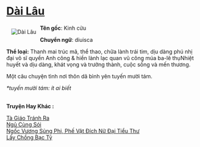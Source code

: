 <a href="https://utruyen.com/dai-lau/22313/" title="Dài Lâu"><h1>Dài Lâu</h1></a><div style="display:table"><img align="right" style="float: left; padding: 10px;" src="https://utruyen.com/images/story/200x260/dai-lau.jpg" alt="Dài Lâu"><b>Tên gốc</b>: Kinh cửu<p></p><b>Chuyển ngữ</b>: diuisca<p></p><b>Thể loại:</b> Thanh mai trúc mã, thể thao, chữa lành trái tim, dịu dàng phú nhị đại võ sĩ quyền Anh công & hiền lành lạc quan vũ công múa ba-lê thụNhiệt huyết và dịu dàng, khát vọng và trưởng thành, cuộc sống và mến thương.<p></p>Một câu chuyện tình nơi thôn dã bình yên tuyến mười tám.<p></p><i>*tuyến mười tám: ít ai biết</i></div><p><br><b>Truyện Hay Khác :</b></p><a href="https://utruyen.com/ta-giao-tranh-ra/21997/" alt="Tà Giáo Tránh Ra">Tà Giáo Tránh Ra</a><br/><a href="https://github.com/quanluxury/truyenhot/tree/master/truyenhay/594/" alt="Ngủ Cùng Sói">Ngủ Cùng Sói</a><br/><a href="https://github.com/quanluxury/truyenhot/tree/master/truyenhay/13791/" alt="Ngốc Vương Sủng Phi, Phế Vật Đích Nữ Đại Tiểu Thư">Ngốc Vương Sủng Phi, Phế Vật Đích Nữ Đại Tiểu Thư</a><br/><a href="https://github.com/quanluxury/truyenhot/tree/master/truyenhay/19139/" alt="Lấy Chồng Bạc Tỷ">Lấy Chồng Bạc Tỷ</a><br/>